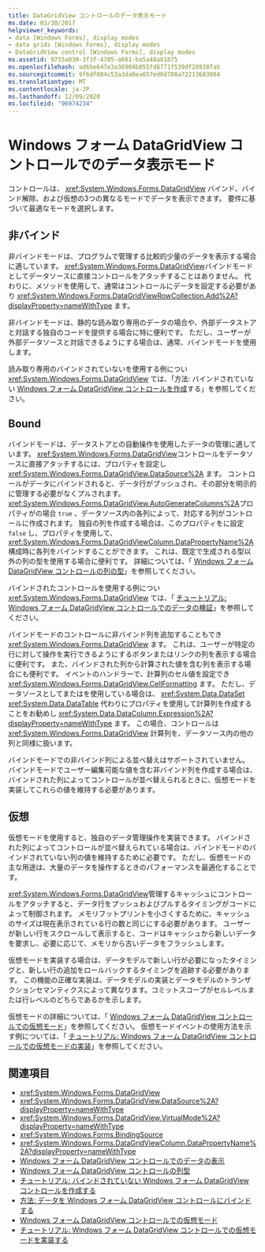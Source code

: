 ```yaml
---
title: DataGridView コントロールのデータ表示モード
ms.date: 03/30/2017
helpviewer_keywords:
- data [Windows Forms], display modes
- data grids [Windows Forms], display modes
- DataGridView control [Windows Forms], display modes
ms.assetid: 9755a030-3f3f-4705-a661-ba5a48a81875
ms.openlocfilehash: ad6be647e3a36904b055fd6771f539df28938fab
ms.sourcegitcommit: 9f6df084c53a3da0ea657ed0d708a72213683084
ms.translationtype: MT
ms.contentlocale: ja-JP
ms.lasthandoff: 12/09/2020
ms.locfileid: "96974234"
---
```

# <a name="data-display-modes-in-the-windows-forms-datagridview-control"></a>Windows フォーム DataGridView コントロールでのデータ表示モード
コントロールは、 <xref:System.Windows.Forms.DataGridView> バインド、バインド解除、および仮想の3つの異なるモードでデータを表示できます。 要件に基づいて最適なモードを選択します。  
  
## <a name="unbound"></a>非バインド  
 非バインドモードは、プログラムで管理する比較的少量のデータを表示する場合に適しています。 <xref:System.Windows.Forms.DataGridView>バインドモードとしてデータソースに直接コントロールをアタッチすることはありません。 代わりに、メソッドを使用して、通常はコントロールにデータを設定する必要があり <xref:System.Windows.Forms.DataGridViewRowCollection.Add%2A?displayProperty=nameWithType> ます。  
  
 非バインドモードは、静的な読み取り専用のデータの場合や、外部データストアと対話する独自のコードを提供する場合に特に便利です。 ただし、ユーザーが外部データソースと対話できるようにする場合は、通常、バインドモードを使用します。  
  
 読み取り専用のバインドされていないを使用する例につい <xref:System.Windows.Forms.DataGridView> ては、「方法: バインドされていない [Windows フォーム DataGridView コントロールを作成](how-to-create-an-unbound-windows-forms-datagridview-control.md)する」を参照してください。  
  
## <a name="bound"></a>Bound  
 バインドモードは、データストアとの自動操作を使用したデータの管理に適しています。 <xref:System.Windows.Forms.DataGridView>コントロールをデータソースに直接アタッチするには、プロパティを設定し <xref:System.Windows.Forms.DataGridView.DataSource%2A> ます。 コントロールがデータにバインドされると、データ行がプッシュされ、その部分を明示的に管理する必要がなくプルされます。 <xref:System.Windows.Forms.DataGridView.AutoGenerateColumns%2A>プロパティがの場合 `true` 、データソース内の各列によって、対応する列がコントロールに作成されます。 独自の列を作成する場合は、このプロパティをに設定 `false` し、プロパティを使用して、 <xref:System.Windows.Forms.DataGridViewColumn.DataPropertyName%2A> 構成時に各列をバインドすることができます。 これは、既定で生成される型以外の列の型を使用する場合に便利です。 詳細については、「 [Windows フォーム DataGridView コントロールの列の型](column-types-in-the-windows-forms-datagridview-control.md)」を参照してください。  
  
 バインドされたコントロールを使用する例につい <xref:System.Windows.Forms.DataGridView> ては、「 [チュートリアル: Windows フォーム DataGridView コントロールでのデータの検証](walkthrough-validating-data-in-the-windows-forms-datagridview-control.md)」を参照してください。  
  
 バインドモードのコントロールに非バインド列を追加することもでき <xref:System.Windows.Forms.DataGridView> ます。 これは、ユーザーが特定の行に対して操作を実行できるようにするボタンまたはリンクの列を表示する場合に便利です。 また、バインドされた列から計算された値を含む列を表示する場合にも便利です。 イベントのハンドラーで、計算列のセル値を設定でき <xref:System.Windows.Forms.DataGridView.CellFormatting> ます。 ただし、データソースとしてまたはを使用している場合は、 <xref:System.Data.DataSet> <xref:System.Data.DataTable> 代わりにプロパティを使用して計算列を作成することをお勧めし <xref:System.Data.DataColumn.Expression%2A?displayProperty=nameWithType> ます。 この場合、コントロールは <xref:System.Windows.Forms.DataGridView> 計算列を、データソース内の他の列と同様に扱います。  
  
 バインドモードでの非バインド列による並べ替えはサポートされていません。 バインドモードでユーザー編集可能な値を含む非バインド列を作成する場合は、バインドされた列によってコントロールが並べ替えられるときに、仮想モードを実装してこれらの値を維持する必要があります。  
  
## <a name="virtual"></a>仮想  
 仮想モードを使用すると、独自のデータ管理操作を実装できます。 バインドされた列によってコントロールが並べ替えられている場合は、バインドモードのバインドされていない列の値を維持するために必要です。 ただし、仮想モードの主な用途は、大量のデータを操作するときのパフォーマンスを最適化することです。  
  
 <xref:System.Windows.Forms.DataGridView>管理するキャッシュにコントロールをアタッチすると、データ行をプッシュおよびプルするタイミングがコードによって制御されます。 メモリフットプリントを小さくするために、キャッシュのサイズは現在表示されている行の数と同じにする必要があります。 ユーザーが新しい行をスクロールして表示すると、コードはキャッシュから新しいデータを要求し、必要に応じて、メモリから古いデータをフラッシュします。  
  
 仮想モードを実装する場合は、データモデルで新しい行が必要になったタイミングと、新しい行の追加をロールバックするタイミングを追跡する必要があります。 この機能の正確な実装は、データモデルの実装とデータモデルのトランザクションセマンティクスによって異なります。コミットスコープがセルレベルまたは行レベルのどちらであるかを示します。  
  
 仮想モードの詳細については、「 [Windows フォーム DataGridView コントロールでの仮想モード](virtual-mode-in-the-windows-forms-datagridview-control.md)」を参照してください。 仮想モードイベントの使用方法を示す例については、「 [チュートリアル: Windows フォーム DataGridView コントロールでの仮想モードの実装](implementing-virtual-mode-wf-datagridview-control.md)」を参照してください。  
  
## <a name="see-also"></a>関連項目

- <xref:System.Windows.Forms.DataGridView>
- <xref:System.Windows.Forms.DataGridView.DataSource%2A?displayProperty=nameWithType>
- <xref:System.Windows.Forms.DataGridView.VirtualMode%2A?displayProperty=nameWithType>
- <xref:System.Windows.Forms.BindingSource>
- <xref:System.Windows.Forms.DataGridViewColumn.DataPropertyName%2A?displayProperty=nameWithType>
- [Windows フォーム DataGridView コントロールでのデータの表示](displaying-data-in-the-windows-forms-datagridview-control.md)
- [Windows フォーム DataGridView コントロールの列型](column-types-in-the-windows-forms-datagridview-control.md)
- [チュートリアル: バインドされていない Windows フォーム DataGridView コントロールを作成する](walkthrough-creating-an-unbound-windows-forms-datagridview-control.md)
- [方法: データを Windows フォーム DataGridView コントロールにバインドする](how-to-bind-data-to-the-windows-forms-datagridview-control.md)
- [Windows フォーム DataGridView コントロールでの仮想モード](virtual-mode-in-the-windows-forms-datagridview-control.md)
- [チュートリアル: Windows フォーム DataGridView コントロールでの仮想モードを実装する](implementing-virtual-mode-wf-datagridview-control.md)

